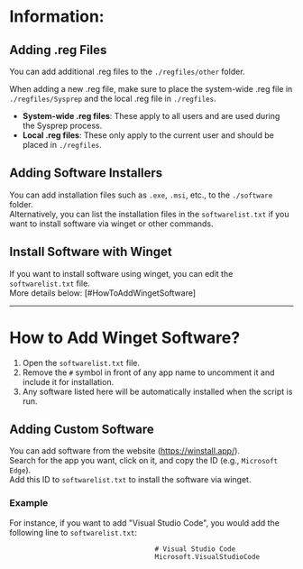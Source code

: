 # Information:

## Adding .reg Files
You can add additional .reg files to the `./regfiles/other` folder.

When adding a new .reg file, make sure to place the system-wide .reg file in `./regfiles/Sysprep` and the local .reg file in `./regfiles`.

- **System-wide .reg files**: These apply to all users and are used during the Sysprep process.
- **Local .reg files**: These only apply to the current user and should be placed in `./regfiles`.

## Adding Software Installers
You can add installation files such as `.exe`, `.msi`, etc., to the `./software` folder.  
Alternatively, you can list the installation files in the `softwarelist.txt` if you want to install software via winget or other commands.

## Install Software with Winget
If you want to install software using winget, you can edit the `softwarelist.txt` file.  
More details below: [#HowToAddWingetSoftware]

---

# How to Add Winget Software?
1. Open the `softwarelist.txt` file.
2. Remove the `#` symbol in front of any app name to uncomment it and include it for installation.
3. Any software listed here will be automatically installed when the script is run.

## Adding Custom Software
You can add software from the website (https://winstall.app/).  
Search for the app you want, click on it, and copy the ID (e.g., `Microsoft Edge`).  
Add this ID to `softwarelist.txt` to install the software via winget.

### Example
For instance, if you want to add "Visual Studio Code", you would add the following line to `softwarelist.txt`:

                                        # Visual Studio Code
                                        Microsoft.VisualStudioCode










